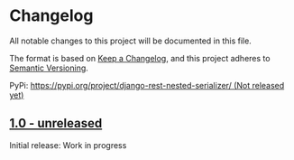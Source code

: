 # Changelog
All notable changes to this project will be documented in this file.

The format is based on [Keep a Changelog](https://keepachangelog.com/en/1.0.0/),
and this project adheres to [Semantic Versioning](https://semver.org/spec/v2.0.0.html).

PyPi: [https://pypi.org/project/django-rest-nested-serializer/ (Not released yet)](https://pypi.org/project/django-rest-nested-serializer)

## [1.0 - unreleased]
Initial release: Work in progress

[1.0 - unreleased]: https://github.com/anexia-it/drf-nested-serializer/compare/HEAD...HEAD
